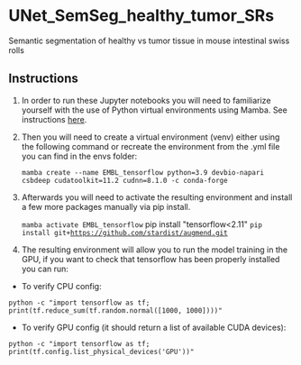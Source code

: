 # UNet_SemSeg_healthy_tumor_SRs
Semantic segmentation of healthy vs tumor tissue in mouse intestinal swiss rolls

<h2>Instructions</h2>

1. In order to run these Jupyter notebooks you will need to familiarize yourself with the use of Python virtual environments using Mamba. See instructions [here](https://biapol.github.io/blog/mara_lampert/getting_started_with_mambaforge_and_python/readme.html).

2. Then you will need to create a virtual environment (venv) either using the following command or recreate the environment from the .yml file you can find in the envs folder:

   <code>mamba create --name EMBL_tensorflow python=3.9 devbio-napari csbdeep cudatoolkit=11.2 cudnn=8.1.0 -c conda-forge</code>

3. Afterwards you will need to activate the resulting environment and install a few more packages manually via pip install.

   <code>mamba activate EMBL_tensorflow</code>
   pip install "tensorflow<2.11"
   <code>pip install git+https://github.com/stardist/augmend.git</code>

4. The resulting environment will allow you to run the model training in the GPU, if you want to check that tensorflow has been properly installed you can run:

- To verify CPU config:

<code>python -c "import tensorflow as tf; print(tf.reduce_sum(tf.random.normal([1000, 1000])))"</code>

- To verify GPU config (it should return a list of available CUDA devices):

<code>python -c "import tensorflow as tf; print(tf.config.list_physical_devices('GPU'))"</code>
